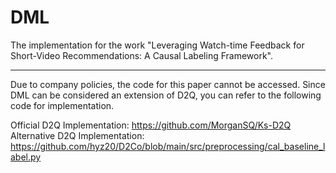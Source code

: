 # DML

The implementation for the work "Leveraging Watch-time Feedback for Short-Video Recommendations: A Causal Labeling Framework".

---

Due to company policies, the code for this paper cannot be accessed. Since DML can be considered an extension of D2Q, you can refer to the following code for implementation.


Official D2Q Implementation: https://github.com/MorganSQ/Ks-D2Q
Alternative D2Q Implementation: https://github.com/hyz20/D2Co/blob/main/src/preprocessing/cal_baseline_label.py
